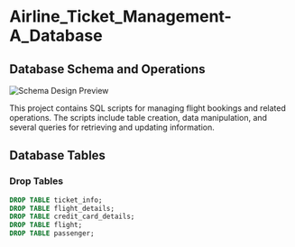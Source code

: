 # Airline_Ticket_Management-A_Database

## Database Schema and Operations
![Schema Design Preview]([./images/schema_design_page1.png](https://github.com/LamisaDeya/Airline_Ticket_Management-A_Database/blob/main/schema.png))

This project contains SQL scripts for managing flight bookings and related operations. The scripts include table creation, data manipulation, and several queries for retrieving and updating information.

## Database Tables
### Drop Tables
```sql
DROP TABLE ticket_info;
DROP TABLE flight_details;
DROP TABLE credit_card_details;
DROP TABLE flight;
DROP TABLE passenger;



